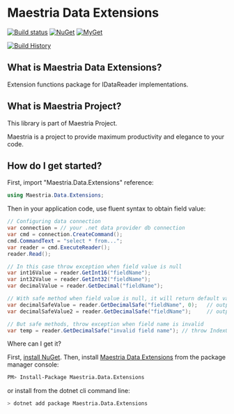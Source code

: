 # Maestria Data Extensions

[![Build status](https://ci.appveyor.com/api/projects/status/rwh6n141nm97vm0t/branch/master?svg=true)](https://ci.appveyor.com/project/fabionaspolini/dataextensions/branch/master)
[![NuGet](https://buildstats.info/nuget/Maestria.Data.Extensions)](https://www.nuget.org/packages/Maestria.Data.Extensions)
[![MyGet](https://buildstats.info/myget/maestrianet/Maestria.Data.Extensions)](https://www.myget.org/feed/maestrianet/package/nuget/Maestria.Data.Extensions)

[![Build History](https://buildstats.info/appveyor/chart/fabionaspolini/dataextensions?branch=master)](https://ci.appveyor.com/project/fabionaspolini/dataextensions/history?branch=master)

## What is Maestria Data Extensions?

Extension functions package for IDataReader implementations.

## What is Maestria Project?

This library is part of Maestria Project.

Maestria is a project to provide maximum productivity and elegance to your code.

## How do I get started?

First, import "Maestria.Data.Extensions" reference:

```csharp
using Maestria.Data.Extensions;
```

Then in your application code, use fluent syntax to obtain field value:

```csharp
// Configuring data connection
var connection = // your .net data provider db connection
var cmd = connection.CreateCommand();
cmd.CommandText = "select * from...";
var reader = cmd.ExecuteReader();
reader.Read();

// In this case throw exception when field value is null
var int16Value = reader.GetInt16("fieldName");
var int32Value = reader.GetInt32("fieldName");
var decimalValue = reader.GetDecimal("fieldName");

// With safe method when field value is null, it will return default value of the second argument or INullable<?> for data type 
var decimalSafeValue = reader.GetDecimalSafe("fieldName", 0);   // output is 0 when invalid field value 
var decimalSafeValue2 = reader.GetDecimalSafe("fieldName");     // output is nyll when invalid field value

// But safe methods, throw exception when field name is invalid
var temp = reader.GetDecimalSafe("invalid field name"); // throw IndexOutOfRangeException
```

Where can I get it?

First, [install NuGet](http://docs.nuget.org/docs/start-here/installing-nuget). Then, install [Maestria Data Extensions](https://www.nuget.org/packages/Maestria.Data.Extensions/) from the package manager console:

```bash
PM> Install-Package Maestria.Data.Extensions
```

or install from the dotnet cli command line:

```bash
> dotnet add package Maestria.Data.Extensions
```
